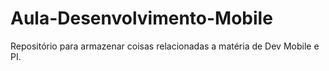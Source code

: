 # Aula-Desenvolvimento-Mobile
Repositório para armazenar coisas relacionadas a matéria de Dev Mobile e PI.
